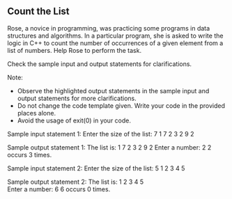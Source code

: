 ## Count the List

Rose, a novice in programming, was practicing some programs in data structures and algorithms. In a particular program, she is asked to write the logic in C++ to count the number of occurrences of a given element from a list of numbers. Help Rose to perform the task.

Check the sample input and output statements for clarifications.

Note:
- Observe the highlighted output statements in the sample input and output statements for more clarifications.
- Do not change the code template given.  Write your code in the provided places alone.
- Avoid the usage of exit(0) in your code.  
 
Sample input statement 1:
Enter the size of the list: 7
1 7 2 3 2 9 2

Sample output statement 1:
The list is: 1 7 2 3 2 9 2
Enter a number: 2
2 occurs 3 times.

Sample input statement 2:
Enter the size of the list: 5
1 2 3 4 5

Sample output statement 2:
The list is: 1 2 3 4 5  
Enter a number: 6
6 occurs 0 times.

 
